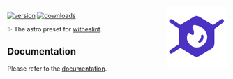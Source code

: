 <!-- Badges -->
[src-version]: https://img.shields.io/npm/v/@witheslint/preset-astro?style=flat&color=444&label=version
[src-download]: https://img.shields.io/npm/dm/@witheslint/preset-astro?style=flat&color=444&label=download
[href-npm]: https://npmjs.com/package/@witheslint/preset-astro

<img src="https://github.com/witheslint/static/raw/main/icons/witheslint.svg" alt="witheslint" align="right" width="140" height="140">

[![version][src-version]][href-npm]
[![downloads][src-download]][href-npm]

✨ The astro preset for [witheslint](https://github.com/witheslint/witheslint).

## Documentation

Please refer to the [documentation](https://witheslint.github.io/integrations/astro).
